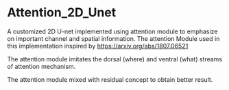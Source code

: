 # Attention_2D_Unet
A customized 2D U-net implemented using attention module to emphasize on important channel and spatial information.
The attention Module used in this implementation inspired by https://arxiv.org/abs/1807.06521

The attention module imitates the dorsal (where) and ventral (what) streams of attention mechanism.

The attention module mixed with residual concept to obtain better result.

